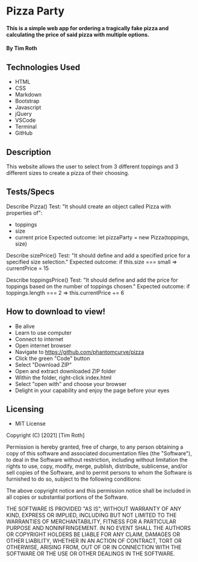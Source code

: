 # Pizza Party

#### This is a simple web app for ordering a tragically fake pizza and calculating the price of said pizza with multiple options.

#### By Tim Roth

## Technologies Used

* HTML
* CSS
* Markdown
* Bootstrap
* Javascript
* jQuery
* VSCode
* Terminal
* GitHub

## Description

This website allows the user to select from 3 different toppings and 3 different sizes to create a pizza of their choosing.

## Tests/Specs

Describe Pizza()
Test: "It should create an object called Pizza with properties of":
* toppings
* size
* current price
Expected outcome: let pizzaParty = new Pizza(toppings, size)

Describe sizePrice()
Test: "It should define and add a specified price for a specified size selection."
Expected outcome: if this.size === small => currentPrice = 15

Describe toppingsPrice()
Test: "It should define and add the price for toppings based on the number of toppings chosen."
Expected outcome: if toppings.length === 2 => this.currentPrice += 6

## How to download to view!

* Be alive
* Learn to use computer
* Connect to internet
* Open internet browser
* Navigate to https://github.com/phantomcurve/pizza
* Click the green "Code" button
* Select "Download ZIP"
* Open and extract downloaded ZIP folder
* Within the folder, right-click index.html
* Select "open with" and choose your browser
* Delight in your capability and enjoy the page before your eyes

## Licensing

* MIT License 

Copyright (C) [2021] [Tim Roth]

Permission is hereby granted, free of charge, to any person obtaining
a copy of this software and associated documentation files (the
"Software"), to deal in the Software without restriction, including
without limitation the rights to use, copy, modify, merge, publish,
distribute, sublicense, and/or sell copies of the Software, and to
permit persons to whom the Software is furnished to do so, subject to
the following conditions:

The above copyright notice and this permission notice shall be
included in all copies or substantial portions of the Software.

THE SOFTWARE IS PROVIDED "AS IS", WITHOUT WARRANTY OF ANY KIND,
EXPRESS OR IMPLIED, INCLUDING BUT NOT LIMITED TO THE WARRANTIES OF
MERCHANTABILITY, FITNESS FOR A PARTICULAR PURPOSE AND
NONINFRINGEMENT. IN NO EVENT SHALL THE AUTHORS OR COPYRIGHT HOLDERS BE
LIABLE FOR ANY CLAIM, DAMAGES OR OTHER LIABILITY, WHETHER IN AN ACTION
OF CONTRACT, TORT OR OTHERWISE, ARISING FROM, OUT OF OR IN CONNECTION
WITH THE SOFTWARE OR THE USE OR OTHER DEALINGS IN THE SOFTWARE.